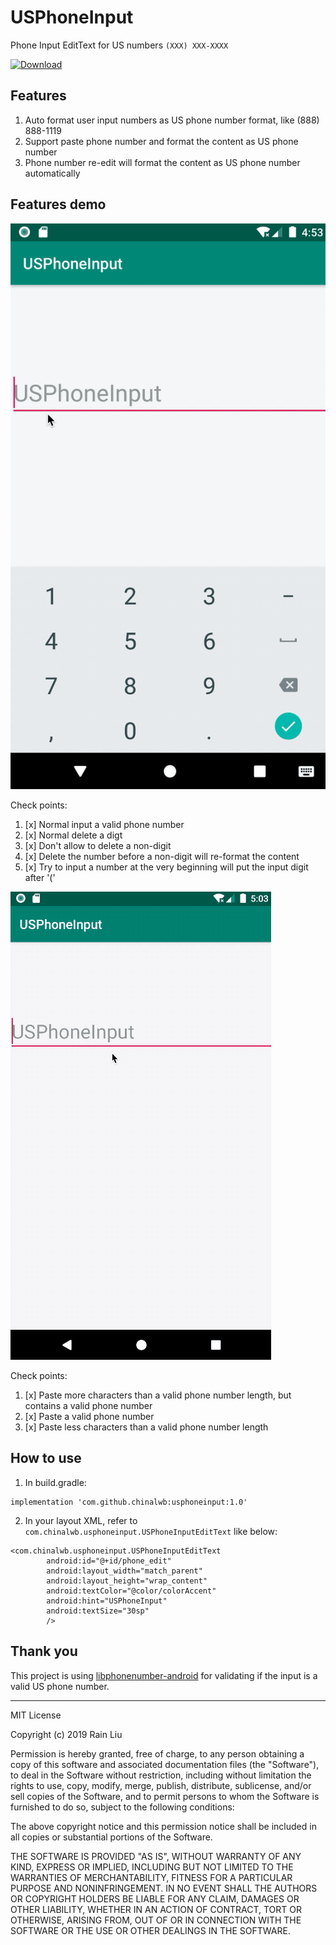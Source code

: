 # USPhoneInput
Phone Input EditText for US numbers `(XXX) XXX-XXXX`

[ ![Download](https://api.bintray.com/packages/chinalwb/usphoneinput/usphoneinput/images/download.svg?version=1.0) ](https://bintray.com/chinalwb/usphoneinput/usphoneinput/1.0/link)

## Features
1. Auto format user input numbers as US phone number format, like (888) 888-1119
2. Support paste phone number and format the content as US phone number
3. Phone number re-edit will format the content as US phone number automatically

## Features demo
![USPhoneInputDemo](./demo/USPhoneInputDemo.gif)

Check points:
1. [x] Normal input a valid phone number
2. [x] Normal delete a digt
3. [x] Don't allow to delete a non-digit
4. [x] Delete the number before a non-digit will re-format the content 
5. [x] Try to input a number at the very beginning will put the input digit after '(' 


![USPhoneInputPasteDemo](./demo/USPhoneInputPasteDemo.gif)

Check points:
1. [x] Paste more characters than a valid phone number length, but contains a valid phone number
2. [x] Paste a valid phone number
3. [x] Paste less characters than a valid phone number length

## How to use

1. In build.gradle:
```
implementation 'com.github.chinalwb:usphoneinput:1.0'
```
2. In your layout XML, refer to `com.chinalwb.usphoneinput.USPhoneInputEditText` like below:
```
<com.chinalwb.usphoneinput.USPhoneInputEditText
        android:id="@+id/phone_edit"
        android:layout_width="match_parent"
        android:layout_height="wrap_content"
        android:textColor="@color/colorAccent"
        android:hint="USPhoneInput"
        android:textSize="30sp"
        />
```

## Thank you
This project is using [libphonenumber-android](https://github.com/MichaelRocks/libphonenumber-android) for validating if the input is a valid US phone number.


----------

MIT License

Copyright (c) 2019 Rain Liu

Permission is hereby granted, free of charge, to any person obtaining a copy of this software and associated documentation files (the "Software"), to deal in the Software without restriction, including without limitation the rights to use, copy, modify, merge, publish, distribute, sublicense, and/or sell copies of the Software, and to permit persons to whom the Software is furnished to do so, subject to the following conditions:

The above copyright notice and this permission notice shall be included in all copies or substantial portions of the Software.

THE SOFTWARE IS PROVIDED "AS IS", WITHOUT WARRANTY OF ANY KIND, EXPRESS OR IMPLIED, INCLUDING BUT NOT LIMITED TO THE WARRANTIES OF MERCHANTABILITY, FITNESS FOR A PARTICULAR PURPOSE AND NONINFRINGEMENT. IN NO EVENT SHALL THE AUTHORS OR COPYRIGHT HOLDERS BE LIABLE FOR ANY CLAIM, DAMAGES OR OTHER LIABILITY, WHETHER IN AN ACTION OF CONTRACT, TORT OR OTHERWISE, ARISING FROM, OUT OF OR IN CONNECTION WITH THE SOFTWARE OR THE USE OR OTHER DEALINGS IN THE SOFTWARE.

